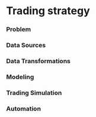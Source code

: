 # Trading strategy
### Problem

### Data Sources

### Data Transformations

### Modeling

### Trading Simulation

### Automation

